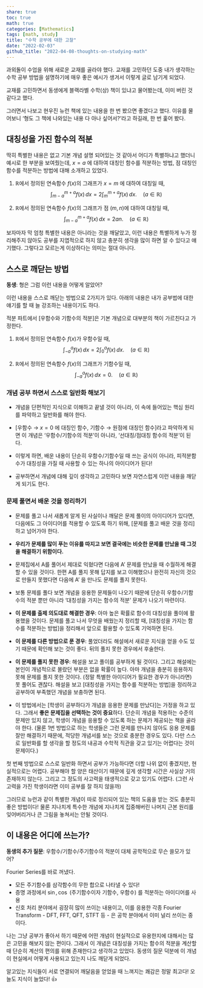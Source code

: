 ```yaml
---  
share: true  
toc: true  
math: true  
categories: [Mathematics]  
tags: [math, study]  
title: "수학 공부에 대한 고찰"  
date: "2022-02-03"  
github_title: "2022-04-08-thoughts-on-studying-math"  
---  
```

  
과외돌이 수업을 위해 새로운 교재를 골라야 했다. 교재를 고민하던 도중 내가 생각하는 수학 공부 방법을 설명하기에 매우 좋은 예시가 생겨서 이렇게 글로 남기게 되었다.  
  
교재를 고민하면서 동생에게 블랙라벨 수학(상) 책이 있냐고 물어봤는데, 이미 버린 것 같다고 했다.  
  
그러면서 나보고 현우진 뉴런 책에 있는 내용을 한 번 봤으면 좋겠다고 했다. 이유를 물어보니 ‘형도 그 책에 나와있는 내용 다 아나 싶어서?’라고 하길래, 한 번 훑어 봤다.  
  
## 대칭성을 가진 함수의 적분  
  
딱히 특별한 내용은 없고 기본 개념 설명 되어있는 것 같아서 어디가 특별하냐고 했더니 예시로 한 부분을 보여줬는데, $x = a$ 에 대하여 대칭인 함수를 적분하는 방법, 점 대칭인 함수를 적분하는 방법에 대해 소개하고 있었다.  
  
1. $\mathbb{R}$에서 정의된 연속함수 $f(x)$의 그래프가 $x = m$ 에 대하여 대칭일 때,   
$$\int_{m-a}^{m+a} f(x)\,dx = 2 \int_{m}^{m+a} f(x)\,dx.\quad (a \in \mathbb{R})$$  
  
2. $\mathbb{R}$에서 정의된 연속함수 $f(x)$의 그래프가 점 $(m, n)$에 대하여 대칭일 때,   
$$\int_{m-a}^{m+a} f(x)\,dx = 2an. \quad (a \in \mathbb{R})$$  
  
보자마자 막 엄청 특별한 내용은 아니라는 것을 깨달았고, 이런 내용은 특별하게 누가 정리해주지 않아도 공부를 지엽적으로 하지 않고 충분히 생각을 많이 하면 알 수 있다고 얘기했다. 그렇다고 모르는게 이상하다는 의미는 절대 아니다.  
  
## 스스로 깨닫는 방법  
  
**동생**: 형은 그럼 이런 내용을 어떻게 알았어?  
  
이런 내용을 스스로 깨닫는 방법으로 2가지가 있다. 아래의 내용은 내가 공부법에 대한 얘기를 할 때 늘 강조하는 내용이기도 하다.  
  
적분 파트에서 \[우함수와 기함수의 적분\]은 기본 개념으로 대부분의 책이 가르친다고 가정한다.  
  
1. $\mathbb{R}$에서 정의된 연속함수 $f(x)$가 우함수일 때,   
$$\int_{-a}^{a} f(x)\,dx = 2 \int_{0}^{a} f(x)\,dx. \quad (a \in \mathbb{R})$$  
  
2. $\mathbb{R}$에서 정의된 연속함수 $f(x)$의 그래프가 기함수일 때,   
$$\int_{-a}^{a} f(x)\,dx = 0. \quad (a \in \mathbb{R})$$  
  
### 개념 공부 하면서 스스로 일반화 해보기  
  
- 개념을 단편적인 지식으로 이해하고 끝낼 것이 아니라, 이 속에 들어있는 핵심 원리를 파악하고 일반화를 해야 한다.  
  
- \[우함수 → $x = 0$ 에 대칭인 함수, 기함수 → 원점에 대칭인 함수\]라고 파악하게 되면 이 개념은 ‘우함수/기함수의 적분’이 아니라, ‘선대칭/점대칭 함수의 적분’이 된다.  
  
- 이렇게 하면, 배운 내용이 단순히 우함수/기함수일 때 쓰는 공식이 아니라, 피적분함수가 대칭성을 가질 때 사용할 수 있는 하나의 아이디어가 된다!  
  
- 공부하면서 개념에 대해 깊이 생각하고 고민하다 보면 자연스럽게 이런 내용을 깨닫게 되기도 한다.  
  
### 문제 풀면서 배운 것을 정리하기  
  
- 문제를 풀고 나서 새롭게 알게 된 사실이나 깨달은 문제 풀이의 아이디어가 있다면, 다음에도 그 아이디어를 적용할 수 있도록 하기 위해, \[문제를 풀고 배운 것을 정리\]하고 넘어가야 한다.  
  
- **우리가 문제를 많이 푸는 이유를 따지고 보면 결국에는 비슷한 문제를 만났을 때 그것을 해결하기 위함이다.**  
  
- 문제집에서 A를 풀어서 제대로 익혔다면 다음에 A’ 문제를 만났을 때 수월하게 해결할 수 있을 것이다. 한편 A를 풀지 못해 답지를 보고 이해했으나 완전히 자신의 것으로 만들지 못했다면 다음에 A’ 을 만나도 문제를 풀지 못한다.  
  
- 보통 문제를 풀다 보면 개념을 응용한 문제들이 나오기 때문에 단순히 우함수/기함수의 적분 뿐만 아니라 ‘대칭성을 가지는 함수의 적분’ 문제가 나오기 마련이다.  
  
- **이 문제를 출제 의도대로 해결한 경우**: 아마 높은 확률로 함수의 대칭성을 풀이에 활용했을 것이다. 문제를 풀고 나서 무엇을 배웠는지 정리할 때, \[대칭성을 가지는 함수를 적분하는 방법\]을 정리해서 앞으로 활용할 수 있도록 기억하면 된다.  
  
- **이 문제를 다른 방법으로 푼 경우**: 풀었더라도 해설에서 새로운 지식을 얻을 수도 있기 때문에 확인해 보는 것이 좋다. 뒤의 풀지 못한 경우에서 후술한다.  
  
- **이 문제를 풀지 못한 경우**: 해설을 보고 풀이를 공부하게 될 것이다. 그리고 해설에는 본인이 개념적으로 몰랐던 부분은 없을 확률이 높다. 아마 개념을 충분히 응용하지 못해 문제를 풀지 못한 것이다. (정말 특별한 아이디어가 필요한 경우가 아니라면) 못 풀어도 괜찮다. 해설을 보고 \[대칭성을 가지는 함수를 적분하는 방법\]을 정리하고 공부하여 부족했던 개념을 보충하면 된다.  
  
- 이 방법에서는 \[학생이 공부하다가 개념을 응용한 문제를 만났다\]는 가정을 하고 있다. 그래서 **좋은 문제집을 선택하는 것이 중요**하다. 단순히 개념을 적용하는 수준의 문제만 있지 않고, 학생이 개념을 응용할 수 있도록 하는 문제가 제공되는 책을 골라야 한다. (물론 1번 방법으로 하는 학생들은 그런 문제를 만나지 않아도 응용 문제를 잘만 해결하기 때문에, 적당한 개념서를 보는 것으로 충분한 경우도 있다. 다만 스스로 일반화를 할 생각을 할 정도의 내공과 수학적 직관을 갖고 있기는 어렵다는 것이 문제이다.)  
  
첫 번째 방법으로 스스로 일반화 하면서 공부가 가능하다면 더할 나위 없이 좋겠지만, 현실적으로는 어렵다. 공부해야 할 양은 태산이기 때문에 깊게 생각할 시간은 사실상 거의 존재하지 않는다. 그리고 그 정도의 사고력을 태생적으로 갖고 있기도 어렵다. (그런 사고력을 가진 학생이라면 이미 공부를 잘 하지 않을까)  
  
그러므로 뉴런과 같이 특별한 개념이 따로 정리되어 있는 책의 도움을 받는 것도 충분히 좋은 방법이다! 물론 지나치게 특수한 개념에 지나치게 집중해버린 나머지 근본 원리를 잊어버리거나 큰 그림을 놓쳐서는 안될 것이다.  
  
## 이 내용은 어디에 쓰는가?  
  
**동생의 추가 질문**: 우함수/기함수/주기함수의 적분이 대체 공학적으로 무슨 쓸모가 있어?  
  
Fourier Series를 바로 꺼냈다.  
  
-   모든 주기함수를 삼각함수의 무한 합으로 나타낼 수 있다!  
-   증명 과정에서 $\sin, \cos$ (주기함수이자 기함수, 우함수) 를 적분하는 아이디어를 사용  
-   신호 처리 분야에서 굉장히 많이 쓰이는 내용이고, 이를 응용한 각종 Fourier Transform - DFT, FFT, QFT, STFT 등 - 은 공학 분야에서 이미 널리 쓰이는 중이다.  
  
나는 그냥 공부가 좋아서 하기 때문에 어떤 개념이 현실적으로 유용한지에 대해서는 많은 고민을 해보지 않는 편이다. 그래서 이 개념은 대칭성을 가지는 함수의 적분을 계산할 때 단순히 계산의 편의를 위해 존재한다고 생각하고 있었다. 동생의 질문 덕분에 이 개념이 현실에서 어떻게 사용되고 있는지 나도 깨닫게 되었다.  
  
알고있는 지식들이 서로 연결되어 깨달음을 얻었을 때 느껴지는 쾌감은 정말 최고다! 오늘도 지식이 늘었다! 👍